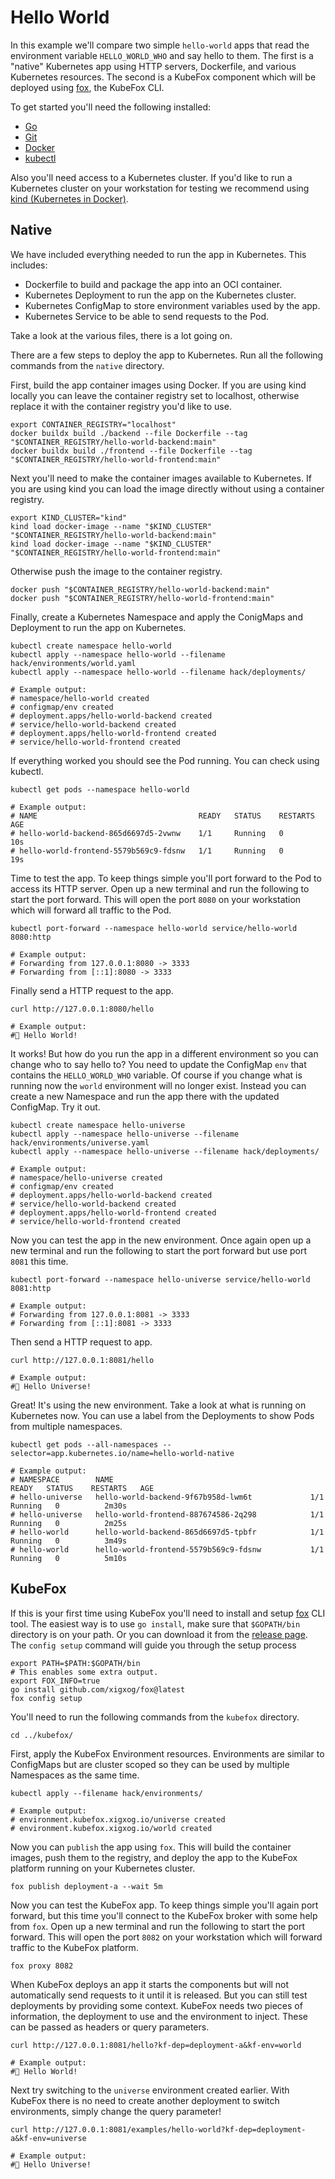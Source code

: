 # Hello World

In this example we'll compare two simple `hello-world` apps that read the
environment variable `HELLO_WORLD_WHO` and say hello to them. The first is a
"native" Kubernetes app using HTTP servers, Dockerfile, and various Kubernetes
resources. The second is a KubeFox component which will be deployed using
[fox](https://github.com/xigxog/fox), the KubeFox CLI.

To get started you'll need the following installed:

- [Go](https://go.dev/doc/install)
- [Git](https://github.com/git-guides/install-git)
- [Docker](https://docs.docker.com/engine/install/)
- [kubectl](https://kubernetes.io/docs/tasks/tools/)

Also you'll need access to a Kubernetes cluster. If you'd like to
run a Kubernetes cluster on your workstation for testing we recommend using
[kind (Kubernetes in Docker)](https://kind.sigs.k8s.io/docs/user/quick-start/).

## Native

We have included everything needed to run the app in Kubernetes. This includes:

- Dockerfile to build and package the app into an OCI container.
- Kubernetes Deployment to run the app on the Kubernetes cluster.
- Kubernetes ConfigMap to store environment variables used by the app.
- Kubernetes Service to be able to send requests to the Pod.

Take a look at the various files, there is a lot going on.

There are a few steps to deploy the app to Kubernetes. Run all the following
commands from the `native` directory.

First, build the app container images using Docker. If you are using kind
locally you can leave the container registry set to localhost, otherwise replace
it with the container registry you'd like to use.

```shell
export CONTAINER_REGISTRY="localhost"
docker buildx build ./backend --file Dockerfile --tag "$CONTAINER_REGISTRY/hello-world-backend:main"
docker buildx build ./frontend --file Dockerfile --tag "$CONTAINER_REGISTRY/hello-world-frontend:main"
```

Next you'll need to make the container images available to Kubernetes. If you
are using kind you can load the image directly without using a container
registry.

```shell
export KIND_CLUSTER="kind"
kind load docker-image --name "$KIND_CLUSTER" "$CONTAINER_REGISTRY/hello-world-backend:main"
kind load docker-image --name "$KIND_CLUSTER" "$CONTAINER_REGISTRY/hello-world-frontend:main"
```

Otherwise push the image to the container registry.

```shell
docker push "$CONTAINER_REGISTRY/hello-world-backend:main"
docker push "$CONTAINER_REGISTRY/hello-world-frontend:main"
```

Finally, create a Kubernetes Namespace and apply the ConigMaps and Deployment to
run the app on Kubernetes.

```shell
kubectl create namespace hello-world
kubectl apply --namespace hello-world --filename hack/environments/world.yaml
kubectl apply --namespace hello-world --filename hack/deployments/

# Example output:
# namespace/hello-world created
# configmap/env created
# deployment.apps/hello-world-backend created
# service/hello-world-backend created
# deployment.apps/hello-world-frontend created
# service/hello-world-frontend created
```

If everything worked you should see the Pod running. You can check using
kubectl.

```shell
kubectl get pods --namespace hello-world

# Example output:
# NAME                                    READY   STATUS    RESTARTS   AGE
# hello-world-backend-865d6697d5-2vwnw    1/1     Running   0          10s
# hello-world-frontend-5579b569c9-fdsnw   1/1     Running   0          19s
```

Time to test the app. To keep things simple you'll port forward to the Pod to
access its HTTP server. Open up a new terminal and run the following to start
the port forward. This will open the port `8080` on your workstation which will
forward all traffic to the Pod.

```shell
kubectl port-forward --namespace hello-world service/hello-world 8080:http

# Example output:
# Forwarding from 127.0.0.1:8080 -> 3333
# Forwarding from [::1]:8080 -> 3333
```

Finally send a HTTP request to the app.

```shell
curl http://127.0.0.1:8080/hello

# Example output:
#👋 Hello World!
```

It works! But how do you run the app in a different environment so you can
change who to say hello to? You need to update the ConfigMap `env` that contains
the `HELLO_WORLD_WHO` variable. Of course if you change what is running now the
`world` environment will no longer exist. Instead you can create a new Namespace
and run the app there with the updated ConfigMap. Try it out.

```shell
kubectl create namespace hello-universe
kubectl apply --namespace hello-universe --filename hack/environments/universe.yaml
kubectl apply --namespace hello-universe --filename hack/deployments/

# Example output:
# namespace/hello-universe created
# configmap/env created
# deployment.apps/hello-world-backend created
# service/hello-world-backend created
# deployment.apps/hello-world-frontend created
# service/hello-world-frontend created
```

Now you can test the app in the new environment. Once again open up a new
terminal and run the following to start the port forward but use port `8081`
this time.

```shell
kubectl port-forward --namespace hello-universe service/hello-world 8081:http

# Example output:
# Forwarding from 127.0.0.1:8081 -> 3333
# Forwarding from [::1]:8081 -> 3333
```

Then send a HTTP request to app.

```shell
curl http://127.0.0.1:8081/hello

# Example output:
#👋 Hello Universe!
```

Great! It's using the new environment. Take a look at what is running on
Kubernetes now. You can use a label from the Deployments to show Pods from
multiple namespaces.

```shell
kubectl get pods --all-namespaces --selector=app.kubernetes.io/name=hello-world-native

# Example output:
# NAMESPACE        NAME                                            READY   STATUS    RESTARTS   AGE
# hello-universe   hello-world-backend-9f67b958d-lwm6t             1/1     Running   0          2m30s
# hello-universe   hello-world-frontend-887674586-2q298            1/1     Running   0          2m25s
# hello-world      hello-world-backend-865d6697d5-tpbfr            1/1     Running   0          3m49s
# hello-world      hello-world-frontend-5579b569c9-fdsnw           1/1     Running   0          5m10s
```

## KubeFox

If this is your first time using KubeFox you'll need to install and setup
[fox](https://github.com/xigxog/fox) CLI tool. The easiest way is to use `go
install`, make sure that `$GOPATH/bin` directory is on your path. Or you can
download it from the [release page](https://github.com/xigxog/fox/releases). The
`config setup` command will guide you through the setup process

```shell
export PATH=$PATH:$GOPATH/bin
# This enables some extra output.
export FOX_INFO=true
go install github.com/xigxog/fox@latest
fox config setup
```

You'll need to run the following commands from the `kubefox` directory.

```shell
cd ../kubefox/
```

First, apply the KubeFox Environment resources. Environments are similar to
ConfigMaps but are cluster scoped so they can be used by multiple Namespaces as
the same time.

```shell
kubectl apply --filename hack/environments/

# Example output:
# environment.kubefox.xigxog.io/universe created
# environment.kubefox.xigxog.io/world created
```

Now you can `publish` the app using `fox`. This will build the container images,
push them to the registry, and deploy the app to the KubeFox platform running on
your Kubernetes cluster.

```shell
fox publish deployment-a --wait 5m
```

Now you can test the KubeFox app. To keep things simple you'll again port
forward, but this time you'll connect to the KubeFox broker with some help from
`fox`. Open up a new terminal and run the following to start the port forward.
This will open the port `8082` on your workstation which will forward traffic to
the KubeFox platform.

```shell
fox proxy 8082
```

When KubeFox deploys an app it starts the components but will not automatically
send requests to it until it is released. But you can still test deployments by
providing some context. KubeFox needs two pieces of information, the deployment
to use and the environment to inject. These can be passed as headers or query
parameters.

```shell
curl http://127.0.0.1:8081/hello?kf-dep=deployment-a&kf-env=world

# Example output:
#👋 Hello World!
```

Next try switching to the `universe` environment created earlier. With KubeFox
there is no need to create another deployment to switch environments, simply
change the query parameter!

```shell
curl http://127.0.0.1:8081/examples/hello-world?kf-dep=deployment-a&kf-env=universe

# Example output:
#👋 Hello Universe!
```
